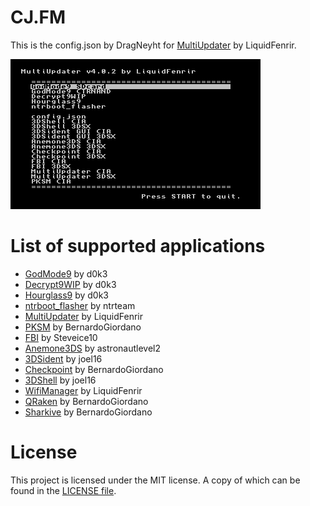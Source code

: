 # CJ.FM
This is the config.json by DragNeyht for [MultiUpdater](https://github.com/LiquidFenrir/MultiUpdater) by LiquidFenrir.

![Screenshot of MultiUpdater with my config](https://raw.githubusercontent.com/DragNeyht/CJ.FM/master/misc/img.png)

# List of supported applications

* [GodMode9](https://github.com/d0k3/GodMode9) by d0k3
* [Decrypt9WIP](https://github.com/d0k3/Decrypt9WIP) by d0k3
* [Hourglass9](https://github.com/d0k3/Hourglass9) by d0k3
* [ntrboot_flasher](https://github.com/ntrteam/ntrboot_flasher) by ntrteam
* [MultiUpdater](https://github.com/LiquidFenrir/MultiUpdater) by LiquidFenrir
* [PKSM](https://github.com/BernardoGiordano/PKSM) by BernardoGiordano
* [FBI](https://github.com/Steveice10/FBI) by Steveice10
* [Anemone3DS](https://github.com/astronautlevel2/Anemone3DS) by astronautlevel2
* [3DSident](https://github.com/joel16/3DSident) by joel16
* [Checkpoint](https://github.com/BernardoGiordano/Checkpoint) by BernardoGiordano
* [3DShell](https://github.com/joel16/3DShell) by joel16
* [WifiManager](https://github.com/LiquidFenrir/WifiManager) by LiquidFenrir
* [QRaken](https://github.com/BernardoGiordano/QRaken) by BernardoGiordano
* [Sharkive](https://github.com/BernardoGiordano/Sharkive) by  BernardoGiordano

# License
This project is licensed under the MIT license. A copy of which can be found in the [LICENSE file](https://github.com/DragNeyht/Multiupdater_config/blob/master/LICENSE).
